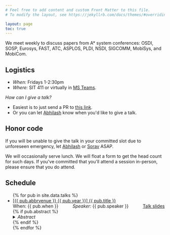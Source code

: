 ```yaml
---
# Feel free to add content and custom Front Matter to this file.
# To modify the layout, see https://jekyllrb.com/docs/themes/#overriding-theme-defaults

layout: page
toc: true
---
```

We meet weekly to discuss papers from A\* system conferences: OSDI, SOSP,
Eurosys, FAST, ATC, ASPLOS, PLDI, NSDI, SIGCOMM, MobiSys, and MobiCom.

## Logistics

* *When:* Fridays 1-2:30pm
* *Where:* SIT 411 or virtually in [MS Teams](https://teams.microsoft.com/l/team/19%3aRCfaq891_efLuFCzx8w4qEjO4sFxH6d_7rQvBkWUwgc1%40thread.tacv2/conversations?groupId=7329f207-f51b-439c-90b2-36896cc7eeaa&tenantId=624d5c4b-45c5-4122-8cd0-44f0f84e945d).


*How can I give a talk?* 
* Easiest is to just send a PR to [this link](https://github.com/systems-rg/systems-rg.github.io).
* Or you can let [Abhilash](mailto:ajindal@cse.iitd.ac.in) know when you'd like to give a talk.

## Honor code
If you will be unable to give the talk in your committed slot due to unforeseen
emergency, let [Abhilash](mailto:ajindal@cse.iitd.ac.in) or
[Sorav](mailto:sbansal@iitd.ac.in) ASAP.

We will occasionally serve lunch. We will float a form to get the head count
for such days.  If you've committed that you'll attend a session in-person,
	please ensure that you do attend. 

## Schedule
<ul>
{% for pub in site.data.talks %}
<li>
	<a href="{{ pub.url }}" target="_blank">[{{ pub.abbrvenue }} {{ pub.year }}] {{ pub.title }}</a>
	<br/>
	<div style="justify-content: space-between; display: flex">
		<span> When: {{ pub.when }}</span>
		<span> <i>Speaker:</i> {{ pub.speaker }} </span> 
		<span> <a href="{{ pub.slides }}" target="_blank">Talk slides</a> </span>
	</div>
	{% if pub.abstract %}
		<details>
			<summary><i>Abstract</i></summary>
			{{ pub.abstract }}
		</details>
	{% endif %}
	<br>
</li>
{% endfor %}
</ul>
